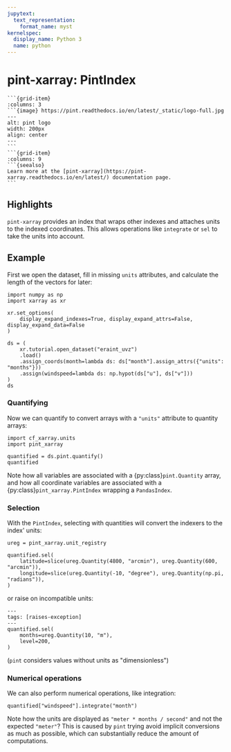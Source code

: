 ```yaml
---
jupytext:
  text_representation:
    format_name: myst
kernelspec:
  display_name: Python 3
  name: python
---
```


# pint-xarray: PintIndex

````{grid}
```{grid-item}
:columns: 3
```{image} https://pint.readthedocs.io/en/latest/_static/logo-full.jpg
---
alt: pint logo
width: 200px
align: center
---
```
```{grid-item}
:columns: 9
```{seealso}
Learn more at the [pint-xarray](https://pint-xarray.readthedocs.io/en/latest/) documentation page.
```
````

## Highlights

`pint-xarray` provides an index that wraps other indexes and attaches units to the indexed coordinates. This allows operations like `integrate` or `sel` to take the units into account.

## Example

First we open the dataset, fill in missing `units` attributes, and calculate the length of the vectors for later:

```{code-cell} python
import numpy as np
import xarray as xr

xr.set_options(
    display_expand_indexes=True, display_expand_attrs=False, display_expand_data=False
)

ds = (
    xr.tutorial.open_dataset("eraint_uvz")
    .load()
    .assign_coords(month=lambda ds: ds["month"].assign_attrs({"units": "months"}))
    .assign(windspeed=lambda ds: np.hypot(ds["u"], ds["v"]))
)
ds
```

### Quantifying

Now we can quantify to convert arrays with a `"units"` attribute to quantity arrays:

```{code-cell} python
import cf_xarray.units
import pint_xarray

quantified = ds.pint.quantify()
quantified
```

Note how all variables are associated with a {py:class}`pint.Quantity` array, and how all coordinate variables are associated with a {py:class}`pint_xarray.PintIndex` wrapping a `PandasIndex`.

### Selection

With the `PintIndex`, selecting with quantities will convert the indexers to the index' units:

```{code-cell} python
ureg = pint_xarray.unit_registry

quantified.sel(
    latitude=slice(ureg.Quantity(4800, "arcmin"), ureg.Quantity(600, "arcmin")),
    longitude=slice(ureg.Quantity(-10, "degree"), ureg.Quantity(np.pi, "radians")),
)
```

or raise on incompatible units:

```{code-cell} python
---
tags: [raises-exception]
---
quantified.sel(
    months=ureg.Quantity(10, "m"),
    level=200,
)
```

(`pint` considers values without units as "dimensionless")

### Numerical operations

We can also perform numerical operations, like integration:

```{code-cell} python
quantified["windspeed"].integrate("month")
```

Note how the units are displayed as `"meter * months / second"` and not the expected `"meter"`? This is caused by `pint` trying avoid implicit conversions as much as possible, which can substantially reduce the amount of computations.
